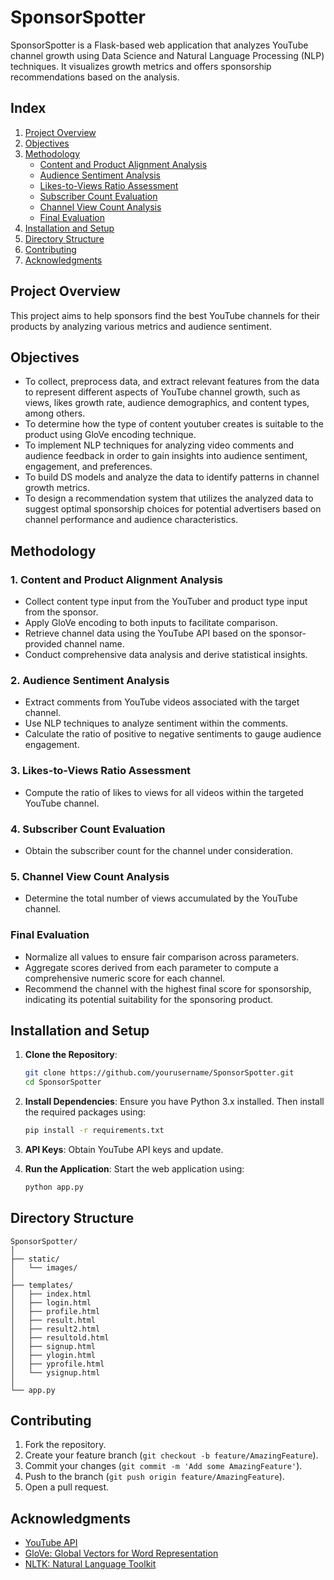 # SponsorSpotter

SponsorSpotter is a Flask-based web application that analyzes YouTube channel growth using Data Science and Natural Language Processing (NLP) techniques. It visualizes growth metrics and offers sponsorship recommendations based on the analysis.

## Index
1. [Project Overview](#project-overview)
2. [Objectives](#objectives)
3. [Methodology](#methodology)
   - [Content and Product Alignment Analysis](#1-content-and-product-alignment-analysis)
   - [Audience Sentiment Analysis](#2-audience-sentiment-analysis)
   - [Likes-to-Views Ratio Assessment](#3-likes-to-views-ratio-assessment)
   - [Subscriber Count Evaluation](#4-subscriber-count-evaluation)
   - [Channel View Count Analysis](#5-channel-view-count-analysis)
   - [Final Evaluation](#final-evaluation)
4. [Installation and Setup](#installation-and-setup)
5. [Directory Structure](#directory-structure)
6. [Contributing](#contributing)
7. [Acknowledgments](#acknowledgments)

## Project Overview

This project aims to help sponsors find the best YouTube channels for their products by analyzing various metrics and audience sentiment.

## Objectives

- To collect, preprocess data, and extract relevant features from the data to represent different aspects of YouTube channel growth, such as views, likes growth rate, audience demographics, and content types, among others.
- To determine how the type of content youtuber creates is suitable to the product using GloVe encoding technique.
- To implement NLP techniques for analyzing video comments and audience feedback in order to gain insights into audience sentiment, engagement, and preferences.
- To build DS models and analyze the data to identify patterns in channel growth metrics.
- To design a recommendation system that utilizes the analyzed data to suggest optimal sponsorship choices for potential advertisers based on channel performance and audience characteristics.

## Methodology

### 1. Content and Product Alignment Analysis
- Collect content type input from the YouTuber and product type input from the sponsor.
- Apply GloVe encoding to both inputs to facilitate comparison.
- Retrieve channel data using the YouTube API based on the sponsor-provided channel name.
- Conduct comprehensive data analysis and derive statistical insights.

### 2. Audience Sentiment Analysis
- Extract comments from YouTube videos associated with the target channel.
- Use NLP techniques to analyze sentiment within the comments.
- Calculate the ratio of positive to negative sentiments to gauge audience engagement.

### 3. Likes-to-Views Ratio Assessment
- Compute the ratio of likes to views for all videos within the targeted YouTube channel.

### 4. Subscriber Count Evaluation
- Obtain the subscriber count for the channel under consideration.

### 5. Channel View Count Analysis
- Determine the total number of views accumulated by the YouTube channel.

### Final Evaluation
- Normalize all values to ensure fair comparison across parameters.
- Aggregate scores derived from each parameter to compute a comprehensive numeric score for each channel.
- Recommend the channel with the highest final score for sponsorship, indicating its potential suitability for the sponsoring product.

## Installation and Setup

1. **Clone the Repository**:
   ```bash
   git clone https://github.com/yourusername/SponsorSpotter.git
   cd SponsorSpotter
   ```

2. **Install Dependencies**:
   Ensure you have Python 3.x installed. Then install the required packages using:
   ```bash
   pip install -r requirements.txt
   ```

3. **API Keys**:
   Obtain YouTube API keys and update.

4. **Run the Application**:
   Start the web application using:
   ```bash
   python app.py
   ```

## Directory Structure

```
SponsorSpotter/
│
├── static/
│   └── images/
│
├── templates/
│   ├── index.html
│   ├── login.html
│   ├── profile.html
│   ├── result.html
│   ├── result2.html
│   ├── resultold.html
│   ├── signup.html
│   ├── ylogin.html
│   ├── yprofile.html
│   └── ysignup.html
│
└── app.py
```

## Contributing

1. Fork the repository.
2. Create your feature branch (`git checkout -b feature/AmazingFeature`).
3. Commit your changes (`git commit -m 'Add some AmazingFeature'`).
4. Push to the branch (`git push origin feature/AmazingFeature`).
5. Open a pull request.

## Acknowledgments

- [YouTube API](https://developers.google.com/youtube/v3)
- [GloVe: Global Vectors for Word Representation](https://nlp.stanford.edu/projects/glove/)
- [NLTK: Natural Language Toolkit](https://www.nltk.org/)

